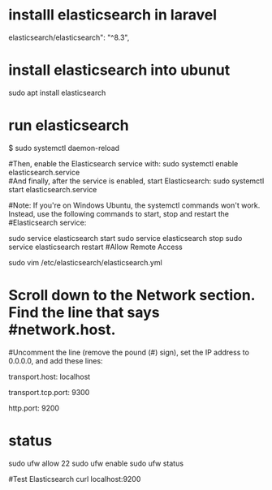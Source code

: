  # installl elasticsearch in laravel
 elasticsearch/elasticsearch": "^8.3", 
 
 
 
 # install elasticsearch  into ubunut  
 
 sudo apt install elasticsearch
  
 # run  elasticsearch
 $ sudo systemctl daemon-reload
 
 #Then, enable the Elasticsearch service with:
 sudo systemctl enable elasticsearch.service   
 #And finally, after the service is enabled, start Elasticsearch:
 sudo systemctl start elasticsearch.service 
 


#Note: If you're on Windows Ubuntu, the systemctl commands won't work. Instead, use the following commands to start, stop and restart the #Elasticsearch service:
 
 sudo service elasticsearch start
sudo service elasticsearch stop
sudo service elasticsearch restart
 #Allow Remote Access 
 
 sudo vim /etc/elasticsearch/elasticsearch.yml 
 
 
# Scroll down to the Network section. Find the line that says #network.host.

#Uncomment the line (remove the pound (#) sign), set the IP address to 0.0.0.0, and add these lines:




transport.host: localhost

transport.tcp.port: 9300

http.port: 9200



# status 

sudo ufw allow 22 
sudo ufw enable
sudo ufw status 



#Test Elasticsearch 
curl localhost:9200





